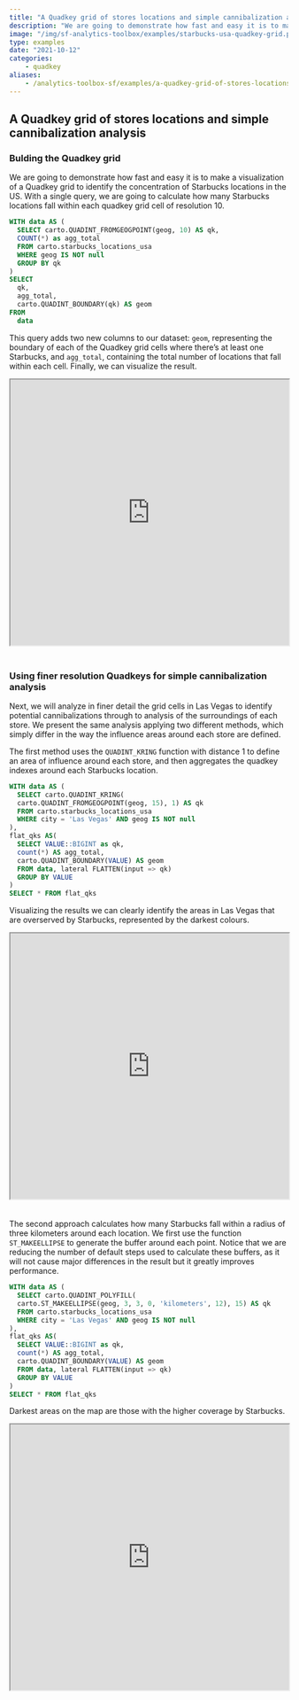 ```yaml
---
title: "A Quadkey grid of stores locations and simple cannibalization analysis"
description: "We are going to demonstrate how fast and easy it is to make a visualization of a Quadkey grid to identify the concentration of Starbucks locations in the US."
image: "/img/sf-analytics-toolbox/examples/starbucks-usa-quadkey-grid.png"
type: examples
date: "2021-10-12"
categories:
    - quadkey
aliases:
    - /analytics-toolbox-sf/examples/a-quadkey-grid-of-stores-locations-and-simple-cannibalization-analysis/
---
```

## A Quadkey grid of stores locations and simple cannibalization analysis

### Bulding the Quadkey grid

We are going to demonstrate how fast and easy it is to make a visualization of a Quadkey grid to identify the concentration of Starbucks locations in the US.
With a single query, we are going to calculate how many Starbucks locations fall within each quadkey grid cell of resolution 10.

```sql
WITH data AS (
  SELECT carto.QUADINT_FROMGEOGPOINT(geog, 10) AS qk,
  COUNT(*) as agg_total
  FROM carto.starbucks_locations_usa
  WHERE geog IS NOT null
  GROUP BY qk
)
SELECT
  qk,
  agg_total,
  carto.QUADINT_BOUNDARY(qk) AS geom
FROM
  data
```

This query adds two new columns to our dataset: `geom`, representing the boundary of each of the Quadkey grid cells where there’s at least one Starbucks, and `agg_total`, containing the total number of locations that fall within each cell. Finally, we can visualize the result.

<iframe height=480px width=100% style='margin-bottom:20px' src="https://public.carto.com/builder/ad949347-876c-4ea0-88df-e4113e5dcc91" title="Starbucks locations in the US aggregated in an quadkey grid of resolution 10."></iframe>

### Using finer resolution Quadkeys for simple cannibalization analysis

Next, we will analyze in finer detail the grid cells in Las Vegas to identify potential cannibalizations through to analysis of the surroundings of each store. We present the same analysis applying two different methods, which simply differ in the way the influence areas around each store are defined.

The first method uses the `QUADINT_KRING` function with distance 1 to define an area of influence around each store, and then aggregates the quadkey indexes around each Starbucks location.

```sql
WITH data AS (
  SELECT carto.QUADINT_KRING(
  carto.QUADINT_FROMGEOGPOINT(geog, 15), 1) AS qk
  FROM carto.starbucks_locations_usa
  WHERE city = 'Las Vegas' AND geog IS NOT null
),
flat_qks AS(
  SELECT VALUE::BIGINT as qk,
  count(*) AS agg_total,
  carto.QUADINT_BOUNDARY(VALUE) AS geom
  FROM data, lateral FLATTEN(input => qk)
  GROUP BY VALUE
)
SELECT * FROM flat_qks
```

Visualizing the results we can clearly identify the areas in Las Vegas that are overserved by Starbucks, represented by the darkest colours.

<iframe height=480px width=100% style='margin-bottom:20px' src="https://public.carto.com/builder/2834aa81-96c0-4e00-b5bb-5a92c85a1caa" title="Starbucks locations around Las Vegas aggregated in an Quadkey grid of resolution 15 by using krings."></iframe>

The second approach calculates how many Starbucks fall within a radius of three kilometers around each location. We first use the function `ST_MAKEELLIPSE` to generate the buffer around each point. Notice that we are reducing the number of default steps used to calculate these buffers, as it will not cause major differences in the result but it greatly improves performance.

```sql
WITH data AS (
  SELECT carto.QUADINT_POLYFILL(
  carto.ST_MAKEELLIPSE(geog, 3, 3, 0, 'kilometers', 12), 15) AS qk
  FROM carto.starbucks_locations_usa
  WHERE city = 'Las Vegas' AND geog IS NOT null
),
flat_qks AS(
  SELECT VALUE::BIGINT as qk,
  count(*) AS agg_total,
  carto.QUADINT_BOUNDARY(VALUE) AS geom
  FROM data, lateral FLATTEN(input => qk)
  GROUP BY VALUE
)
SELECT * FROM flat_qks
```

Darkest areas on the map are those with the higher coverage by Starbucks.

<iframe height=480px width=100% style='margin-bottom:20px' src="https://public.carto.com/builder/6f911e00-6328-47a8-8145-92a0f9f2d24c" title="Starbucks locations around Las Vegas aggregated in an Quadkey grid of resolution 15 by using ellipses."></iframe>